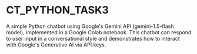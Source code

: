 # CT_PYTHON_TASK3
A simple Python chatbot using Google's Gemini API (gemini-1.5-flash model), implemented in a Google Colab notebook. This chatbot can respond to user input in a conversational style and demonstrates how to interact with Google's Generative AI via API keys.
